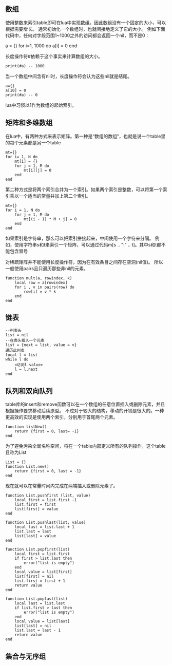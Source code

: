 ## 数组
使用整数来索引table即可在lua中实现数组。因此数组没有一个固定的大小，可以根据需要增长。
通常初始化一个数组时，也就间接地定义了它的大小。
例如下面代码中，任何对字段范围1~1000之外的访问都会返回一个nil，而不是0：

a = {}
for i=1, 1000 do
    a[i] = 0
end

长度操作符#依赖于这个事实来计算数组的大小。

    print(#a) -- 1000

当一个数组中间含有nil时，长度操作符会认为这些nil就是结尾。

    a={}
    a[10] = 0
    print(#a) -- 0

lua中习惯以1作为数组的起始索引。

## 矩阵和多维数组
在lua中，有两种方式来表示矩阵。第一种是“数组的数组”，也就是说一个table里的每个元素都是另一个table

    mt={}
    for i= 1, N do
        mt[i] = {}
        for j = 1, M do
            mt[i][j] = 0
        end
    end

第二种方式是将两个索引合并为一个索引。如果两个索引是整数，可以将第一个索引乘以一个适当的常量并加上第二个索引。

    mt={}
    for i = 1, N do
        for j = 1, M do
            mt[(i - 1) * M + j] = 0
        end
    end

如果索引是字符串，那么可以把索引拼接起来，中间使用一个字符来分隔。
例如，使用字符串s和t来索引一个矩阵，可以通过代码m[s .. ":" .. t]。其中s和t都不能包含冒号

对稀疏矩阵并不能使用长度操作符，因为在有效条目之间存在空洞(nil值)。
所以一般使用pairs且只遍历那些非nil的元素。

    function mult(a, rowindex, k)
        local row = a[rowindex]
        for i , v in pairs(row) do
            row[i] = v * k
        end
    end

## 链表

    --列表头
    list = nil
    --在表头插入一个元素
    list = {next = list, value = v}
    遍历此列表
    local l = list
    while l do
        <访问l.value>
        l = l.next
    end

## 队列和双向队列
table库的insert和remove函数可以在一个数组的任意位置插入或删除元素，并且根据操作要求移动后续原型。
不过对于较大的结构，移动的开销是很大的。一种更高效的实现是使用两个索引，分别用于首尾两个元素。

    function listNew()
        return {first = 0, last= -1}
    end

为了避免污染全局名称空间，将在一个table内部定义所有的队列操作，这个table且称为List

    List = {}
    function List.new()
        return {first = 0, last = -1}
    end

现在就可以在常量时间内完成在两端插入或删除元素了。

    function List.pushfirst (list, value)
        local first = list.first -1
        list.first = first
        list[first] = value
    end

    function List.pushlast(list, value)
        local last = list.last + 1
        list.last = last
        list[last] = value
    end

    function List.popfirst(list)
        local first = list.first
        if first > list.last then
            error("list is empty")
        end
        local value = list[first]
        list[first] = nil
        list.first = first + 1
        return value
    end

    function List.poplast(list)
        local last = list.last
        if list.first > last then
            error("list is empty")
        end
        local value = list[last]
        list[last] = nil
        list.last = last - 1
        return value
    end


## 集合与无序组